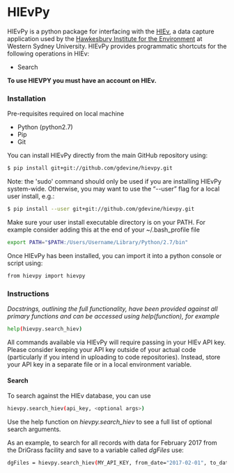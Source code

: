 # HIEvPy
HIEvPy is a python package for interfacing with the [HIEv](https://hiev.westernsydney.edu.au), a data capture application used by the [Hawkesbury Institute for the Environment](https://www.westernsydney.edu.au/hie) at Western Sydney University. HIEvPy provides programmatic shortcuts for the following operations in HIEv:
- Search


**To use HIEVPY you must have an account on HIEv.**
### Installation
Pre-requisites required on local machine
- Python (python2.7)
- Pip
- Git

You can install HIEvPy directly from the main GitHub repository using:
```sh
$ pip install git+git://github.com/gdevine/hievpy.git
```
Note: the 'sudo' command should only be used if you are installing HIEvPy system-wide. Otherwise, you may want to use the “--user” flag for a local user install, e.g.:
```sh
$ pip install --user git+git://github.com/gdevine/hievpy.git
```
Make sure your user install executable directory is on your PATH. For example consider adding this at the end of your ~/.bash_profile file
```sh
export PATH="$PATH:/Users/Username/Library/Python/2.7/bin"
```
Once HIEvPy has been installed, you can import it into a python console or script using:
```sh
from hievpy import hievpy
```


### Instructions

*Docstrings, outlining the full functionality, have been provided against all primary functions and can be accessed using help(function), for example*
```sh
help(hievpy.search_hiev)
```


All commands available via HIEvPy will require passing in your HIEv API key. Please consider keeping your API key outside of your actual
code (particularly if you intend in uploading to code repositories). Instead, store your API key in a separate file or in a local environment variable.


#### Search
To search against the HIEv database, you can use
```sh
hievpy.search_hiev(api_key, <optional args>)
```

Use the help function on *hievpy.search_hiev* to see a full list of optional search arguments.

As an example, to search for all records with data for February 2017 from the DriGrass facility and save to a variable called *dgFiles* use:
```sh
dgFiles = hievpy.search_hiev(MY_API_KEY, from_date="2017-02-01", to_date="2017-02-28", facilities = ['14'])
```
